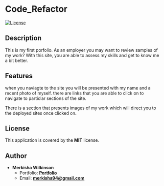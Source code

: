 # Code_Refactor

[![License](https://img.shields.io/badge/License-MIT-yellow.svg)](https://opensource.org/licenses/MIT)


## Description
This is my first porfolio. As an employer you may want to review samples of my work? With this site, you are able to assess my skills and get to know me a bit better.

## Features
when you naviagte to the site you will be presented with my name and a recent photo of myself. there are links that you are able to click on to navigate to particlar sections of the site. 

There is a section that presents images of my work which will direct you to the deployed sites once clicked on. 

## License
This application is covered by the **MIT** license.


## Author

- **Merkisha Wilkinson**
    - Portfolio: [**Portfolio**](https://mwilk94.github.io/portfolio/) 
    - Email: **merkisha94@gmail.com**
    